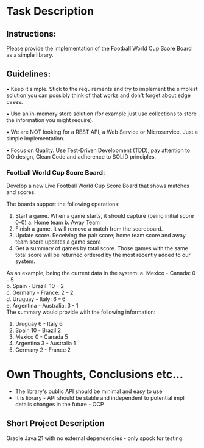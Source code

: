 # Task Description
## Instructions:
Please provide the implementation of the Football World Cup Score Board as a simple
library.

## Guidelines:
• Keep it simple. Stick to the requirements and try to implement the simplest
solution you can possibly think of that works and don't forget about edge cases.

• Use an in-memory store solution (for example just use collections to store
the information you might require).

• We are NOT looking for a REST API, a Web Service or Microservice. Just
a simple implementation.

• Focus on Quality. Use Test-Driven Development (TDD), pay attention to
OO design, Clean Code and adherence to SOLID principles.

### Football World Cup Score Board:
Develop a new Live Football World Cup Score Board that shows matches and scores.

The boards support the following operations:
1. Start a game. When a game starts, it should capture (being initial score 0-0)
   a. Home team
   b. Away Team
2. Finish a game. It will remove a match from the scoreboard.
3. Update score. Receiving the pair score; home team score and away team score
   updates a game score
4. Get a summary of games by total score. Those games with the same total score
   will be returned ordered by the most recently added to our system.

As an example, being the current data in the system:
a. Mexico - Canada: 0 – 5 \
b. Spain - Brazil: 10 – 2 \
c. Germany - France: 2 – 2 \
d. Uruguay - Italy: 6 – 6 \
e. Argentina - Australia: 3 - 1 \
The summary would provide with the following information:
1. Uruguay 6 - Italy 6
2. Spain 10 - Brazil 2
3. Mexico 0 - Canada 5
4. Argentina 3 - Australia 1
5. Germany 2 - France 2

# Own Thoughts, Conclusions etc...
- The library's public API should be minimal and easy to use
- It is library - API should be stable and independent to potential impl details changes in the future - OCP

## Short Project Description
Gradle Java 21 with no external dependencies - only spock for testing.
